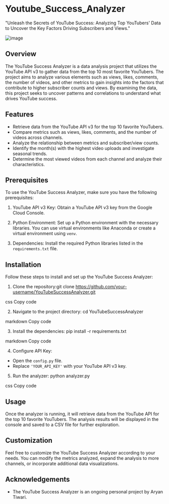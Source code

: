 # Youtube_Success_Analyzer
"Unleash the Secrets of YouTube Success: Analyzing Top YouTubers' Data to Uncover the Key Factors Driving Subscribers and Views."

![image](https://github.com/arrytiwari/Youtube_Success_Analyzer/assets/91563115/86bcde88-6e33-4cab-aeb1-2ac3df7f6348)


## Overview
The YouTube Success Analyzer is a data analysis project that utilizes the YouTube API v3 to gather data from the top 10 most favorite YouTubers. The project aims to analyze various elements such as views, likes, comments, the number of videos, and other metrics to gain insights into the factors that contribute to higher subscriber counts and views. By examining the data, this project seeks to uncover patterns and correlations to understand what drives YouTube success.

## Features
- Retrieve data from the YouTube API v3 for the top 10 favorite YouTubers.
- Compare metrics such as views, likes, comments, and the number of videos across channels.
- Analyze the relationship between metrics and subscriber/view counts.
- Identify the month(s) with the highest video uploads and investigate seasonal trends.
- Determine the most viewed videos from each channel and analyze their characteristics.

## Prerequisites
To use the YouTube Success Analyzer, make sure you have the following prerequisites:

1. YouTube API v3 Key: Obtain a YouTube API v3 key from the Google Cloud Console.

2. Python Environment: Set up a Python environment with the necessary libraries. You can use virtual environments like Anaconda or create a virtual environment using `venv`.

3. Dependencies: Install the required Python libraries listed in the `requirements.txt` file.

## Installation
Follow these steps to install and set up the YouTube Success Analyzer:

1. Clone the repository:git clone https://github.com/your-username/YouTubeSuccessAnalyzer.git

css
Copy code

2. Navigate to the project directory:
cd YouTubeSuccessAnalyzer

markdown
Copy code

3. Install the dependencies:
pip install -r requirements.txt

markdown
Copy code

4. Configure API Key:
- Open the `config.py` file.
- Replace `'YOUR_API_KEY'` with your YouTube API v3 key.

5. Run the analyzer:
python analyzer.py

css
Copy code

## Usage
Once the analyzer is running, it will retrieve data from the YouTube API for the top 10 favorite YouTubers. The analysis results will be displayed in the console and saved to a CSV file for further exploration.

## Customization
Feel free to customize the YouTube Success Analyzer according to your needs. You can modify the metrics analyzed, expand the analysis to more channels, or incorporate additional data visualizations.

## Acknowledgements
- The YouTube Success Analyzer is an ongoing personal project by Aryan Tiwari.
